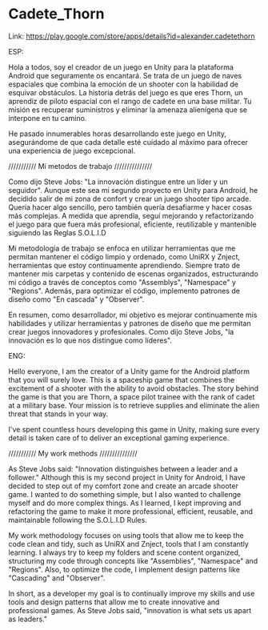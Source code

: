 # Cadete_Thorn

Link: https://play.google.com/store/apps/details?id=alexander.cadetethorn

ESP: 

Hola a todos, soy el creador de un juego en Unity para la plataforma Android que seguramente os encantará. Se trata de un juego de naves espaciales que combina la emoción de un shooter con la habilidad de esquivar obstáculos. La historia detrás del juego es que eres Thorn, un aprendiz de piloto espacial con el rango de cadete en una base militar. Tu misión es recuperar suministros y eliminar la amenaza alienígena que se interpone en tu camino.

He pasado innumerables horas desarrollando este juego en Unity, asegurándome de que cada detalle esté cuidado al máximo para ofrecer una experiencia de juego excepcional. 

/////////// Mi metodos de trabajo ///////////////

Como dijo Steve Jobs: "La innovación distingue entre un líder y un seguidor". Aunque este sea mi segundo proyecto en Unity para Android, he decidido salir de mi zona de confort y crear un juego shooter tipo arcade. Quería hacer algo sencillo, pero también quería desafiarme y hacer cosas más complejas. A medida que aprendía, seguí mejorando y refactorizando el juego para que fuera más profesional, eficiente, reutilizable y mantenible siguiendo las Reglas S.O.L.I.D

Mi metodología de trabajo se enfoca en utilizar herramientas que me permitan mantener el código limpio y ordenado, como UniRX y Znject, herramientas que estoy continuamente aprendiendo. Siempre trato de mantener mis carpetas y contenido de escenas organizados, estructurando mi código a través de conceptos como "Assemblys", "Namespace" y "Regions". Además, para optimizar el código, implemento patrones de diseño como "En cascada" y "Observer".

En resumen, como desarrollador, mi objetivo es mejorar continuamente mis habilidades y utilizar herramientas y patrones de diseño que me permitan crear juegos innovadores y profesionales. Como dijo Steve Jobs, "la innovación es lo que nos distingue como líderes".

ENG:

Hello everyone, I am the creator of a Unity game for the Android platform that you will surely love. This is a spaceship game that combines the excitement of a shooter with the ability to avoid obstacles. The story behind the game is that you are Thorn, a space pilot trainee with the rank of cadet at a military base. Your mission is to retrieve supplies and eliminate the alien threat that stands in your way.

I've spent countless hours developing this game in Unity, making sure every detail is taken care of to deliver an exceptional gaming experience.

/////////// My work methods ///////////////

As Steve Jobs said: "Innovation distinguishes between a leader and a follower." Although this is my second project in Unity for Android, I have decided to step out of my comfort zone and create an arcade shooter game. I wanted to do something simple, but I also wanted to challenge myself and do more complex things. As I learned, I kept improving and refactoring the game to make it more professional, efficient, reusable, and maintainable following the S.O.L.I.D Rules.

My work methodology focuses on using tools that allow me to keep the code clean and tidy, such as UniRX and Znject, tools that I am constantly learning. I always try to keep my folders and scene content organized, structuring my code through concepts like "Assemblies", "Namespace" and "Regions". Also, to optimize the code, I implement design patterns like "Cascading" and "Observer".

In short, as a developer my goal is to continually improve my skills and use tools and design patterns that allow me to create innovative and professional games. As Steve Jobs said, "innovation is what sets us apart as leaders."
